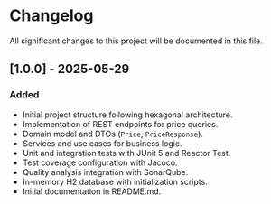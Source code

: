 # Changelog

All significant changes to this project will be documented in this file.

## [1.0.0] - 2025-05-29
### Added
- Initial project structure following hexagonal architecture.
- Implementation of REST endpoints for price queries.
- Domain model and DTOs (`Price`, `PriceResponse`).
- Services and use cases for business logic.
- Unit and integration tests with JUnit 5 and Reactor Test.
- Test coverage configuration with Jacoco.
- Quality analysis integration with SonarQube.
- In-memory H2 database with initialization scripts.
- Initial documentation in README.md.
